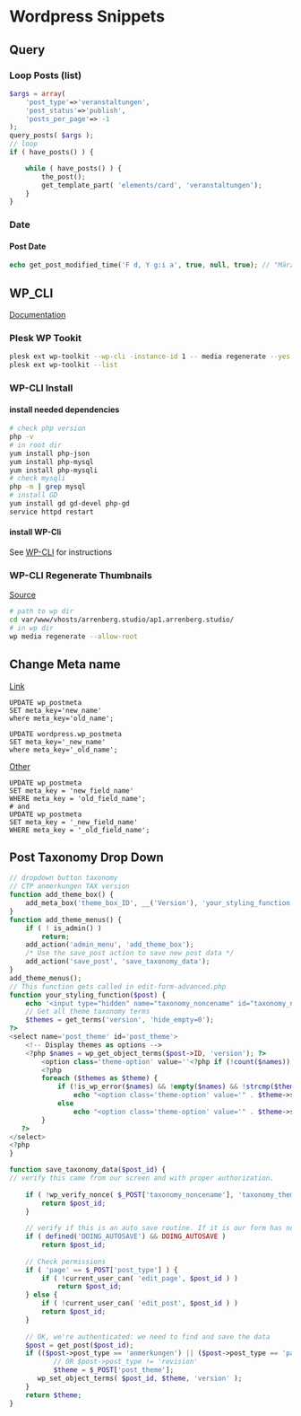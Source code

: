 # Wordpress Snippets

## Query

### Loop Posts (list)

```php
$args = array(
	'post_type'=>'veranstaltungen', 
	'post_status'=>'publish', 
	'posts_per_page'=> -1
);
query_posts( $args );
// loop
if ( have_posts() ) {

    while ( have_posts() ) {
        the_post();
        get_template_part( 'elements/card', 'veranstaltungen');
    }
}
```

### Date

#### Post Date
```php
echo get_post_modified_time('F d, Y g:i a', true, null, true); // "März 21, 2017 7:02 pm"
```

## WP_CLI
[Documentation](https://developer.wordpress.org/cli/commands/)

### Plesk WP Tookit

```bash
plesk ext wp-toolkit --wp-cli -instance-id 1 -- media regenerate --yes
plesk ext wp-toolkit --list
```
### WP-CLI Install

#### install needed dependencies 

```bash
# check php version
php -v 
# in root dir
yum install php-json 
yum install php-mysql 
yum install php-mysqli 
# check mysqli
php -m | grep mysql
# install GD
yum install gd gd-devel php-gd
service httpd restart
```

#### install WP-Cli

See [WP-CLI](https://wp-cli.org) for instructions


### WP-CLI Regenerate Thumbnails
[Source](https://developer.wordpress.org/cli/commands/media/regenerate/)
```bash
# path to wp dir
cd var/www/vhosts/arrenberg.studio/ap1.arrenberg.studio/ 
# in wp dir
wp media regenerate --allow-root 
```


## Change Meta name
[Link](https://support.advancedcustomfields.com/forums/topic/changing-field-name-question/)
```mysql 
UPDATE wp_postmeta
SET meta_key='new_name'
where meta_key='old_name';

UPDATE wordpress.wp_postmeta
SET meta_key='_new_name'
where meta_key='_old_name';
```
[Other](https://support.advancedcustomfields.com/forums/topic/best-practice-for-changing-custom-fields/)
```mysql 
UPDATE wp_postmeta
SET meta_key = 'new_field_name'
WHERE meta_key = 'old_field_name';
# and 
UPDATE wp_postmeta
SET meta_key = '_new_field_name'
WHERE meta_key = '_old_field_name';
```


## Post Taxonomy Drop Down

```php
// dropdown button taxonomy
// CTP anmerkungen TAX version
function add_theme_box() {
    add_meta_box('theme_box_ID', __('Version'), 'your_styling_function', 'anmerkungen', 'side', 'core');
}   
function add_theme_menus() {
    if ( ! is_admin() )
        return;
    add_action('admin_menu', 'add_theme_box');
    /* Use the save_post action to save new post data */
    add_action('save_post', 'save_taxonomy_data');
}
add_theme_menus();
// This function gets called in edit-form-advanced.php
function your_styling_function($post) {
    echo '<input type="hidden" name="taxonomy_noncename" id="taxonomy_noncename" value="' . wp_create_nonce( 'taxonomy_theme' ) . '" />';
    // Get all theme taxonomy terms
    $themes = get_terms('version', 'hide_empty=0'); 
?>
<select name='post_theme' id='post_theme'>
    <!-- Display themes as options -->
    <?php $names = wp_get_object_terms($post->ID, 'version'); ?>
        <option class='theme-option' value=''<?php if (!count($names)) echo "selected";?>>None</option>
        <?php
		foreach ($themes as $theme) {
			if (!is_wp_error($names) && !empty($names) && !strcmp($theme->slug, $names[0]->slug)) 
				echo "<option class='theme-option' value='" . $theme->slug . "' selected>" . $theme->name . "</option>\n"; 
			else
				echo "<option class='theme-option' value='" . $theme->slug . "'>" . $theme->name . "</option>\n"; 
		}
   ?>
</select>    
<?php
}

function save_taxonomy_data($post_id) {
// verify this came from our screen and with proper authorization.
 
    if ( !wp_verify_nonce( $_POST['taxonomy_noncename'], 'taxonomy_theme' )) {
        return $post_id;
    }
 
    // verify if this is an auto save routine. If it is our form has not been submitted, so we dont want to do anything
    if ( defined('DOING_AUTOSAVE') && DOING_AUTOSAVE ) 
        return $post_id;
 
    // Check permissions
    if ( 'page' == $_POST['post_type'] ) {
        if ( !current_user_can( 'edit_page', $post_id ) )
            return $post_id;
    } else {
        if ( !current_user_can( 'edit_post', $post_id ) )
        return $post_id;
    }
 
    // OK, we're authenticated: we need to find and save the data
    $post = get_post($post_id);
    if (($post->post_type == 'anmerkungen') || ($post->post_type == 'page')) { 
           // OR $post->post_type != 'revision'
           $theme = $_POST['post_theme'];
       wp_set_object_terms( $post_id, $theme, 'version' );
    }
    return $theme;
}
```